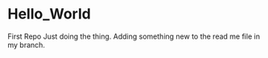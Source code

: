 # Hello_World
First Repo
Just doing the thing.
Adding something new to the read me file in my branch.
